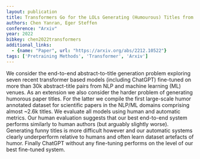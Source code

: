 ```yaml
---
layout: publication
title: Transformers Go for the LOLs Generating (Humourous) Titles from Scientific Abstracts End-to-End
authors: Chen Yanran, Eger Steffen
conference: "Arxiv"
year: 2022
bibkey: chen2022transformers
additional_links:
  - {name: "Paper", url: "https://arxiv.org/abs/2212.10522"}
tags: ['Pretraining Methods', 'Transformer', 'Arxiv']
---
```

We consider the end-to-end abstract-to-title generation problem exploring seven recent transformer based models (including ChatGPT) fine-tuned on more than 30k abstract-title pairs from NLP and machine learning (ML) venues. As an extension we also consider the harder problem of generating humorous paper titles. For the latter we compile the first large-scale humor annotated dataset for scientific papers in the NLP/ML domains comprising almost ~2.6k titles. We evaluate all models using human and automatic metrics. Our human evaluation suggests that our best end-to-end system performs similarly to human authors (but arguably slightly worse). Generating funny titles is more difficult however and our automatic systems clearly underperform relative to humans and often learn dataset artefacts of humor. Finally ChatGPT without any fine-tuning performs on the level of our best fine-tuned system.
